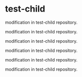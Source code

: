 # test-child

modification in test-child repository.

modification in test-child repository.

modification in test-child repository.

modification in test-child repository.

modification in test-child repository.

modification in test-child repository.
